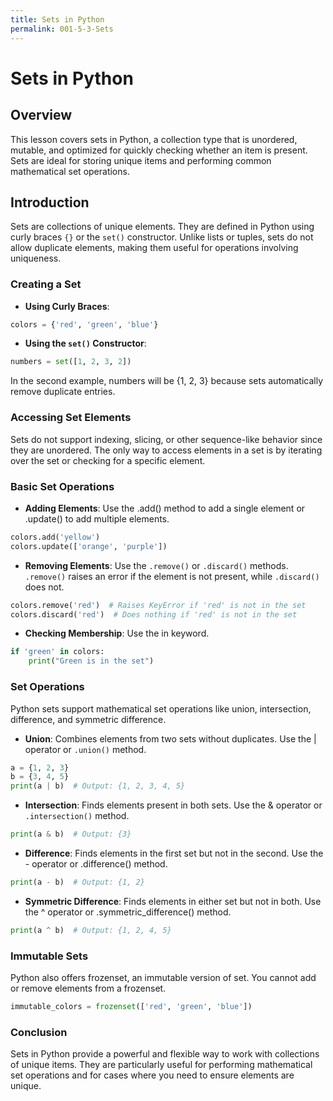 ```yaml
---
title: Sets in Python
permalink: 001-5-3-Sets
---
```


# Sets in Python

## Overview
This lesson covers sets in Python, a collection type that is unordered, mutable, and optimized for quickly checking whether an item is present. Sets are ideal for storing unique items and performing common mathematical set operations.

## Introduction

Sets are collections of unique elements. They are defined in Python using curly braces `{}` or the `set()` constructor. Unlike lists or tuples, sets do not allow duplicate elements, making them useful for operations involving uniqueness.

### Creating a Set

- **Using Curly Braces**:

```python
colors = {'red', 'green', 'blue'}
```

- **Using the `set()` Constructor**:

```python
numbers = set([1, 2, 3, 2])
```

In the second example, numbers will be {1, 2, 3} because sets automatically remove duplicate entries.

### Accessing Set Elements

Sets do not support indexing, slicing, or other sequence-like behavior since they are unordered. The only way to access elements in a set is by iterating over the set or checking for a specific element.

### Basic Set Operations

- **Adding Elements**: Use the .add() method to add a single element or .update() to add multiple elements.

```python
colors.add('yellow')
colors.update(['orange', 'purple'])
```

- **Removing Elements**: Use the `.remove()` or `.discard()` methods. `.remove()` raises an error if the element is not present, while `.discard()` does not.

```python
colors.remove('red')  # Raises KeyError if 'red' is not in the set
colors.discard('red')  # Does nothing if 'red' is not in the set
```

- **Checking Membership**: Use the in keyword.

```python
if 'green' in colors:
    print("Green is in the set")
```

### Set Operations

Python sets support mathematical set operations like union, intersection, difference, and symmetric difference.

- **Union**: Combines elements from two sets without duplicates. Use the | operator or `.union()` method.

```python
a = {1, 2, 3}
b = {3, 4, 5}
print(a | b)  # Output: {1, 2, 3, 4, 5}
```

- **Intersection**: Finds elements present in both sets. Use the & operator or `.intersection()` method.

```python
print(a & b)  # Output: {3}
```

- **Difference**: Finds elements in the first set but not in the second. Use the - operator or .difference() method.

```python
print(a - b)  # Output: {1, 2}
```

- **Symmetric Difference**: Finds elements in either set but not in both. Use the ^ operator or .symmetric_difference() method.

```python
print(a ^ b)  # Output: {1, 2, 4, 5}
```

### Immutable Sets

Python also offers frozenset, an immutable version of set. You cannot add or remove elements from a frozenset.

```python
immutable_colors = frozenset(['red', 'green', 'blue'])
```

### Conclusion

Sets in Python provide a powerful and flexible way to work with collections of unique items. They are particularly useful for performing mathematical set operations and for cases where you need to ensure elements are unique.